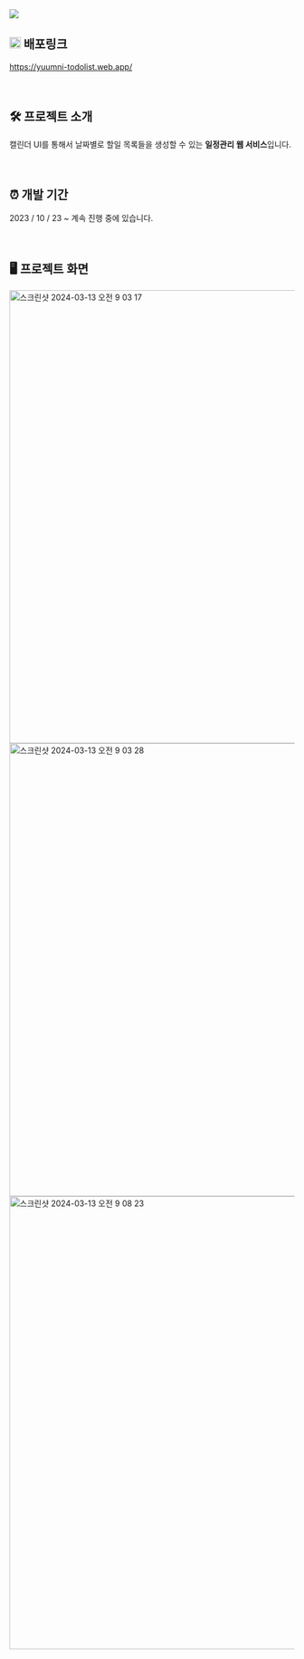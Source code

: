 <img src="https://capsule-render.vercel.app/api?type=waving&height=150&section=header&text=✨윰니의%20투두리스트✨&fontSize=35&fontColor=ffffff&color=timeGradient&fontAlignY=25" />

## <img src="public/favicon.ico" width="20" height="20" /> 배포링크

<a href="https://yuumni-todolist.web.app/">https://yuumni-todolist.web.app/</a>  
<br/>
<br/>

## 🛠️ 프로젝트 소개

캘린더 UI를 통해서 날짜별로 할일 목록들을 생성할 수 있는 **일정관리 웹 서비스**입니다.  
<br/>
<br/>

## ⏰ 개발 기간

2023 / 10 / 23 ~ 계속 진행 중에 있습니다.  
<br/>
<br/>

## 🖥️ 프로젝트 화면

<img width="800" alt="스크린샷 2024-03-13 오전 9 03 17" src="https://github.com/JeongYunmin/yuumni-todolist/assets/125978352/47d5953e-5d10-4f66-9e7e-bba21a02e1b0">  
<img width="800" alt="스크린샷 2024-03-13 오전 9 03 28" src="https://github.com/JeongYunmin/yuumni-todolist/assets/125978352/2815f4de-2ef4-4f94-8e4f-911ddfe98d3f">  
<img width="800" alt="스크린샷 2024-03-13 오전 9 08 23" src="https://github.com/JeongYunmin/yuumni-todolist/assets/125978352/381b6045-7947-49fc-aa60-115d054bb865">


